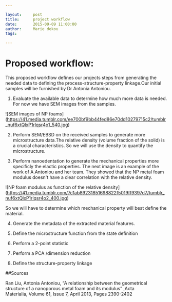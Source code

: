 ```yaml
---

layout:     post
title:      project workflow
date:       2015-09-09 11:00:00
author:     Marie dekou
tags:	

---
```



# Proposed workflow:

This proposed workflow defines our projects steps from generating the needed data to defining the process-structure-property linkage.Our initial samples will be furnished by Dr Antonia Antoniou. 

1. Evaluate the available data to determine how much more data is needed. For now we have SEM images from the samples.

![SEM images of NP foams] (https://41.media.tumblr.com/ee700bf9bb44fed86e70dd10279715c2/tumblr_nuf6xtQlxP1rlqsr4o1_540.jpg)

2. Perform SEM/EBSD on the received samples to generate more microstructure data.The relative density (volume fraction of the solid) is a crucial characteristics. So we will use the density to quantify the microstructure. 

3. Perform nanoedentation to generate the mechanical properties more specificly the elactic properties. The next image is an example of the work of A.Antoniou and her team. They showed that the NP metal foam modulus doesn't have a clear correlation with the relative density. 

![NP foam modulus as function of the relative density] (https://41.media.tumblr.com/7c1ab89231851698822f5019ff9397d7/tumblr_nuf6xtQlxP1rlqsr4o2_400.jpg)

So we will have to determine which mechanical property will best define the material. 

4. Generate the metadata of the extracted material features. 

5. Define the microstructure function from the state definition

6. Perform a 2-point statistic

7. Perform a PCA /dimension reduction

8. Define the structure-property linkage


##Sources

Ran Liu, Antonia Antoniou, “A relationship between the geometrical structure of a nanoporous metal foam and its modulus” ,Acta Materialia, Volume 61, Issue 7, April 2013, Pages 2390-2402



